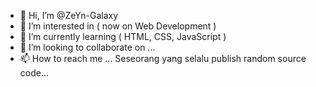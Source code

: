 - 👋 Hi, I’m @ZeYn-Galaxy
- 👀 I’m interested in ( now on Web Development )
- 🌱 I’m currently learning ( HTML, CSS, JavaScript )
- 💞️ I’m looking to collaborate on ...
- 📫 How to reach me ...
Seseorang yang selalu publish random source code...

<!---
ZeYn-Galaxy/ZeYn-Galaxy is a ✨ special ✨ repository because its `README.md` (this file) appears on your GitHub profile.
You can click the Preview link to take a look at your changes.
--->
